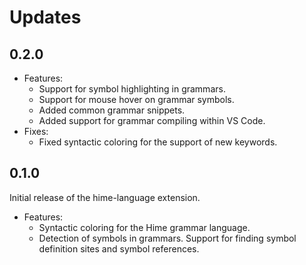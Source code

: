 # Updates

## 0.2.0

* Features:
    * Support for symbol highlighting in grammars.
    * Support for mouse hover on grammar symbols.
    * Added common grammar snippets.
    * Added support for grammar compiling within VS Code.
* Fixes:
    * Fixed syntactic coloring for the support of new keywords.

## 0.1.0

Initial release of the hime-language extension.

* Features:
    * Syntactic coloring for the Hime grammar language.
    * Detection of symbols in grammars. Support for finding symbol definition sites and symbol references.